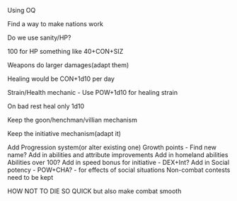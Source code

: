 Using OQ

Find a way to make nations work

Do we use sanity/HP?

100 for HP something like 40+CON+SIZ

Weapons do larger damages(adapt them)

Healing would be CON+1d10 per day

Strain/Health mechanic - Use POW+1d10 for healing strain

On bad rest heal only 1d10

Keep the goon/henchman/villian mechanism

Keep the initiative mechanism(adapt it)

Add Progression system(or alter existing one)
Growth points - Find new name?
Add in abilities and attribute improvements
Add in homeland abilities
Abilities over 100?
Add in speed bonus for initiative - DEX+Int?
Add in Social potency - POW+CHA? - for effects of social situations
Non-combat contests need to be kept

HOW NOT TO DIE SO QUICK but also make combat smooth